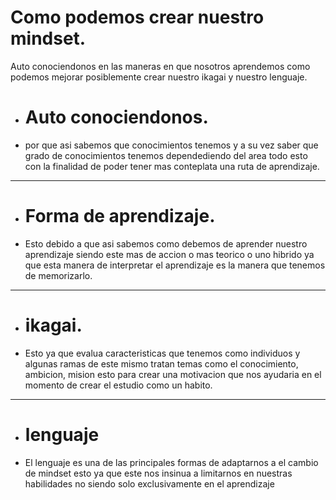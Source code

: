# Como podemos crear nuestro mindset.
Auto conociendonos en las maneras en que nosotros aprendemos como podemos mejorar posiblemente crear nuestro ikagai y nuestro lenguaje.

+ # Auto conociendonos.
+ por que asi sabemos que conocimientos tenemos y a su vez saber que grado de conocimientos tenemos dependediendo del area todo esto con la finalidad de poder tener mas conteplata una ruta de aprendizaje.
------
+ # Forma de aprendizaje.
+ Esto debido a que asi sabemos como debemos de aprender nuestro aprendizaje siendo este mas de accion o mas teorico o uno hibrido ya que esta manera de interpretar el aprendizaje es la manera que tenemos de memorizarlo.
-------
+ # ikagai.
+ Esto ya que evalua caracteristicas que tenemos como individuos y algunas ramas de este mismo tratan temas como el conocimiento, ambicion, mision esto para crear una motivacion que nos ayudaria en el momento de crear el estudio como un habito.
------
+ # lenguaje
+ El lenguaje es una de las principales formas de adaptarnos a el cambio de mindset esto ya que este nos insinua a limitarnos en nuestras habilidades no siendo solo exclusivamente en el aprendizaje 